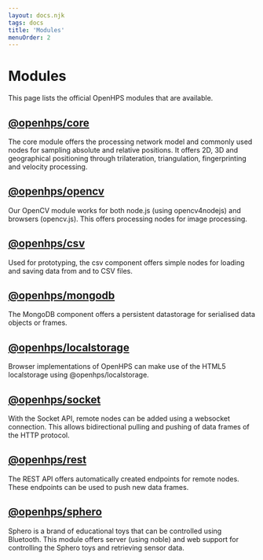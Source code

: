 ```yaml
---
layout: docs.njk
tags: docs
title: 'Modules'
menuOrder: 2
---
```


# Modules
This page lists the official OpenHPS modules that are available.

## [@openhps/core](/docs/core/)
The core module offers the processing network model and commonly used nodes for sampling absolute and relative positions. It offers 2D, 3D and geographical positioning through trilateration, triangulation, fingerprinting and velocity processing.

## [@openhps/opencv](/docs/opencv)
Our OpenCV module works for both node.js (using opencv4nodejs) and browsers (opencv.js). This offers processing nodes for image processing.

## [@openhps/csv](/docs/csv)
Used for prototyping, the csv component offers simple nodes for loading and saving data from and to CSV files.

## [@openhps/mongodb](/docs/mongodb)
The MongoDB component offers a persistent datastorage for serialised data objects or frames.

## [@openhps/localstorage](/docs/localstorage)
Browser implementations of OpenHPS can make use of the HTML5 localstorage using @openhps/localstorage.

## [@openhps/socket](/docs/socket)
With the Socket API, remote nodes can be added using a websocket connection. This allows bidirectional pulling and pushing of data frames of the HTTP protocol.

## [@openhps/rest](/docs/rest)
The REST API offers automatically created endpoints for remote nodes. These endpoints can be used to push new data frames.

## [@openhps/sphero](/docs/sphero)
Sphero is a brand of educational toys that can be controlled using Bluetooth. This module offers server (using noble) and web support for controlling the Sphero toys and retrieving sensor data.